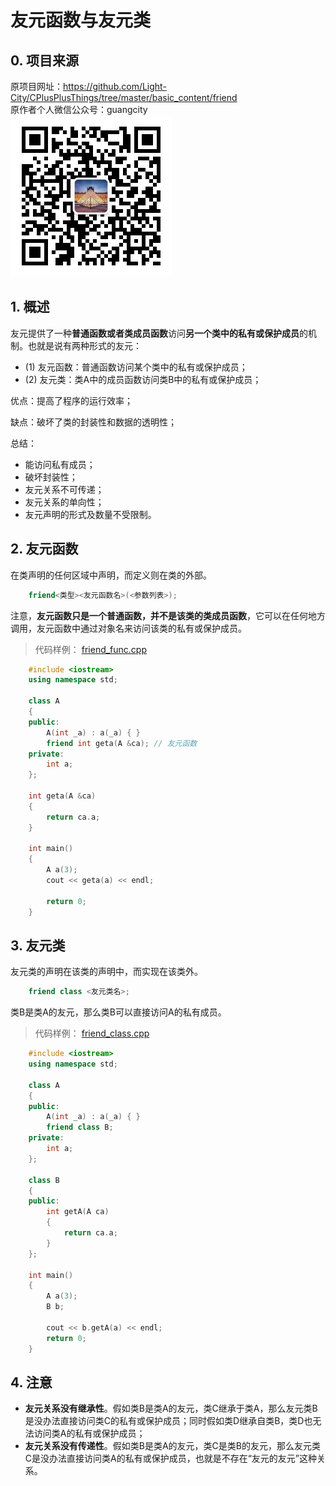 # 友元函数与友元类

## 0. 项目来源

原项目网址：<https://github.com/Light-City/CPlusPlusThings/tree/master/basic_content/friend>  
原作者个人微信公众号：guangcity  
![guangcity](https://github.com/Vuean/CPlusPlusThings/blob/master/basic_content/8.%20vptr_vtable/img/wechat.jpg)

## 1. 概述

友元提供了一种**普通函数或者类成员函数**访问**另一个类中的私有或保护成员**的机制。也就是说有两种形式的友元：

- (1) 友元函数：普通函数访问某个类中的私有或保护成员；
- (2) 友元类：类A中的成员函数访问类B中的私有或保护成员；

优点：提高了程序的运行效率；

缺点：破坏了类的封装性和数据的透明性；

总结：

- 能访问私有成员；
- 破坏封装性；
- 友元关系不可传递；
- 友元关系的单向性；
- 友元声明的形式及数量不受限制。

## 2. 友元函数

在类声明的任何区域中声明，而定义则在类的外部。

```C++
    friend<类型><友元函数名>(<参数列表>);
```

注意，**友元函数只是一个普通函数，并不是该类的类成员函数**，它可以在任何地方调用，友元函数中通过对象名来访问该类的私有或保护成员。

> 代码样例：
[friend_func.cpp](https://github.com/Vuean/CPlusPlusThings/blob/master/basic_content/19.%20friend/friend_func.cpp)

```C++
    #include <iostream>
    using namespace std;

    class A
    {
    public:
        A(int _a) : a(_a) { }
        friend int geta(A &ca); // 友元函数
    private:
        int a;
    };

    int geta(A &ca)
    {
        return ca.a;
    }

    int main()
    {
        A a(3);
        cout << geta(a) << endl;

        return 0;
    }
```

## 3. 友元类

友元类的声明在该类的声明中，而实现在该类外。

```C++
    friend class <友元类名>;
```

类B是类A的友元，那么类B可以直接访问A的私有成员。

> 代码样例：
[friend_class.cpp](https://github.com/Vuean/CPlusPlusThings/blob/master/basic_content/19.%20friend/friend_class.cpp)

```C++
    #include <iostream>
    using namespace std;

    class A
    {
    public:
        A(int _a) : a(_a) { }
        friend class B;
    private:
        int a;
    };

    class B
    {
    public:
        int getA(A ca)
        {
            return ca.a;
        }
    };

    int main()
    {
        A a(3);
        B b;

        cout << b.getA(a) << endl;
        return 0;
    }
```

## 4. 注意

- **友元关系没有继承性**。假如类B是类A的友元，类C继承于类A，那么友元类B是没办法直接访问类C的私有或保护成员；同时假如类D继承自类B，类D也无法访问类A的私有或保护成员；
- **友元关系没有传递性**。假如类B是类A的友元，类C是类B的友元，那么友元类C是没办法直接访问类A的私有或保护成员，也就是不存在“友元的友元”这种关系。

